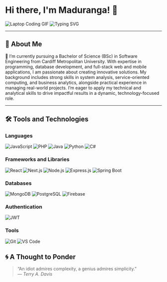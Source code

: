 # Hi there, I'm Maduranga! 👋


![Laptop Coding GIF](https://media.tenor.com/RurUH7TetEIAAAAj/modular-festival-modular.gif) ![Typing SVG](https://readme-typing-svg.herokuapp.com?color=36BCF7&lines=Full-stack+Developer;Tech+Enthusiast;Lifelong+Learner)  

---

## 🚀 About Me  
🔭 I’m currently pursuing a Bachelor of Science (BSc) in Software Engineering from Cardiff Metropolitan University. With expertise in programming, database development, and full-stack web and mobile applications, I am passionate about creating innovative solutions. My background includes strong skills in system analysis, service-oriented computing, and business analytics, alongside practical experience in managing real-world projects. I’m eager to apply my technical and analytical skills to drive impactful results in a dynamic, technology-focused role.

---

## 🛠️ Tools and Technologies  

### Languages  
![JavaScript](https://img.shields.io/badge/-JavaScript-F7DF1E?logo=javascript&logoColor=black&style=flat) ![PHP](https://img.shields.io/badge/-PHP-4F5B93?logo=php&logoColor=white&style=flat) ![Java](https://img.shields.io/badge/-Java-007396?logo=java&logoColor=white&style=flat) ![Python](https://img.shields.io/badge/-Python-3776AB?logo=python&logoColor=white&style=flat) ![C#](https://img.shields.io/badge/-C%23-9B4F96?logo=c-sharp&logoColor=white&style=flat)

### Frameworks and Libraries
![React](https://img.shields.io/badge/-React-61DAFB?logo=react&logoColor=black&style=flat) ![Next.js](https://img.shields.io/badge/-Next.js-000000?logo=nextdotjs&logoColor=white&style=flat) ![Node.js](https://img.shields.io/badge/-Node.js-339933?logo=node.js&logoColor=white&style=flat) ![Express.js](https://img.shields.io/badge/-Express.js-404D59?logo=express&logoColor=white&style=flat) ![Spring Boot](https://img.shields.io/badge/-Spring%20Boot-6DB33F?logo=springboot&logoColor=white&style=flat) 

### Databases  
![MongoDB](https://img.shields.io/badge/-MongoDB-4EA94B?logo=mongodb&logoColor=white&style=flat) ![PostgreSQL](https://img.shields.io/badge/-PostgreSQL-316192?logo=postgresql&logoColor=white&style=flat) ![Firebase](https://img.shields.io/badge/-Firebase-FFCA28?logo=firebase&logoColor=black&style=flat)  

### Authentication  
![JWT](https://img.shields.io/badge/-JWT-000000?logo=json-web-tokens&logoColor=white&style=flat)  

### Tools  
![Git](https://img.shields.io/badge/-Git-F05032?logo=git&logoColor=white&style=flat) ![VS Code](https://img.shields.io/badge/-VS_Code-007ACC?logo=visual-studio-code&logoColor=white&style=flat)  


## 🌀 A Thought to Ponder

> “An idiot admires complexity, a genius admires simplicity.”  
> — *Terry A. Davis*
